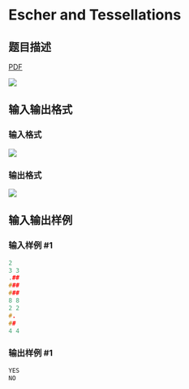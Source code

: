 # Escher and Tessellations

## 题目描述

[problemUrl]: https://uva.onlinejudge.org/index.php?option=com_onlinejudge&Itemid=8&category=242&page=show_problem&problem=3174

[PDF](https://uva.onlinejudge.org/external/120/p12023.pdf)

![](https://cdn.luogu.com.cn/upload/vjudge_pic/UVA12023/f5d152597fd1fc8a8178fb4c35cc31fe09ad75a1.png)

## 输入输出格式

### 输入格式

![](https://cdn.luogu.com.cn/upload/vjudge_pic/UVA12023/8b97c1da54f5db6a2a23153ffe2bb0053fb330b1.png)

### 输出格式

![](https://cdn.luogu.com.cn/upload/vjudge_pic/UVA12023/d989d9f7dbe9f95f9f5694acf84383cc606bfc5c.png)

## 输入输出样例

### 输入样例 #1

```cpp
2
3 3
.##
###
###
8 8
2 2
#.
##
4 4
```


### 输出样例 #1

```cpp
YES
NO
```


